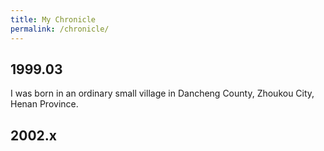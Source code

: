 ```yaml
---
title: My Chronicle
permalink: /chronicle/
---
```

## 1999.03
I was born in an ordinary small village in Dancheng County, Zhoukou City, Henan Province.


## 2002.x
